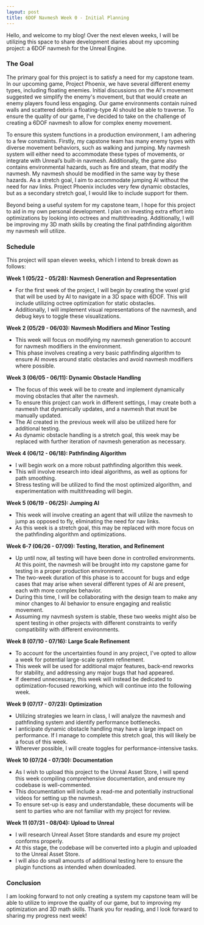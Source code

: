 ```yaml
---
layout: post
title: 6DOF Navmesh Week 0 - Initial Planning
---
```


Hello, and welcome to my blog! Over the next eleven weeks, I will be utilizing this space to share development diaries about my upcoming project: a 6DOF navmesh for the Unreal Engine.

### The Goal

The primary goal for this project is to satisfy a need for my capstone team. In our upcoming game, Project Phoenix, we have several different enemy types, including floating enemies. Initial discussions on the AI's movement suggested we simplify the enemy's movement, but that would create an enemy players found less engaging. Our game environments contain ruined walls and scattered debris a floating-type AI should be able to traverse. To ensure the quality of our game, I've decided to take on the challenge of creating a 6DOF navmesh to allow for complex enemy movement.
 
To ensure this system functions in a production environment, I am adhering to a few constraints. Firstly, my capstone team has many enemy types with diverse movement behaviors, such as walking and jumping. My navmesh system will either need to accommodate these types of movements, or integrate with Unreal’s built-in navmesh. Additionally, the game also contains environmental hazards, such as fire and steam, that modify the navmesh. My navmesh should be modified in the same way by these hazards. As a stretch goal, I aim to accommodate jumping AI without the need for nav links. Project Phoenix includes very few dynamic obstacles, but as a secondary stretch goal, I would like to include support for them.

Beyond being a useful system for my capstone team, I hope for this project to aid in my own personal development. I plan on investing extra effort into optimizations by looking into octrees and multithreading. Additionally, I will be improving my 3D math skills by creating the final pathfinding algorithm my navmesh will utilize.

### Schedule

This project will span eleven weeks, which I intend to break down as follows:

**Week 1 (05/22 - 05/28): Navmesh Generation and Representation**
* For the first week of the project, I will begin by creating the voxel grid that will be used by AI to navigate in a 3D space with 6DOF. This will include utilizing octree optimization for static obstacles.
* Additionally, I will implement visual representations of the navmesh, and debug keys to toggle these visualizations.

**Week 2 (05/29 - 06/03): Navmesh Modifiers and Minor Testing**
* This week will focus on modifying my navmesh generation to account for navmesh modifiers in the environment.
* This phase involves creating a very basic pathfinding algorithm to ensure AI moves around static obstacles and avoid navmesh modifiers where possible.

**Week 3 (06/05 - 06/11): Dynamic Obstacle Handling**
* The focus of this week will be to create and implement dynamically moving obstacles that alter the navmesh.
* To ensure this project can work in different settings, I may create both a navmesh that dynamically updates, and a navmesh that must be manually updated.
* The AI created in the previous week will also be utilized here for additional testing.
* As dynamic obstacle handling is a stretch goal, this week may be replaced with further iteration of navmesh generation as necessary.

**Week 4 (06/12 - 06/18): Pathfinding Algorithm**
* I will begin work on a more robust pathfinding algorithm this week.
* This will involve research into ideal algorithms, as well as options for path smoothing.
* Stress testing will be utilized to find the most optimized algorithm, and experimentation with multithreading will begin.

**Week 5 (06/19 - 06/25): Jumping AI**
* This week will involve creating an agent that will utilize the navmesh to jump as opposed to fly, eliminating the need for nav links.
* As this week is a stretch goal, this may be replaced with more focus on the pathfinding algorithm and optimizations.

**Week 6-7 (06/26 - 07/09): Testing, Iteration, and Refinement**
* Up until now, all testing will have been done in controlled environments. At this point, the navmesh will be brought into my capstone game for testing in a proper production environment.
* The two-week duration of this phase is to account for bugs and edge cases that may arise when several different types of AI are present, each with more complex behavior.
* During this time, I will be collaborating with the design team to make any minor changes to AI behavior to ensure engaging and realistic movement.
* Assuming my navmesh system is stable, these two weeks might also be spent testing in other projects with different constraints to verify compatibility with different environments.

**Week 8 (07/10 - 07/16): Large Scale Refinement**
* To account for the uncertainties found in any project, I've opted to allow a week for potential large-scale system refinement.
* This week will be used for additional major features, back-end reworks for stability, and addressing any major bugs that had appeared.
* If deemed unnecessary, this week will instead be dedicated to optimization-focused reworking, which will continue into the following week.

**Week 9 (07/17 - 07/23): Optimization**
* Utilizing strategies we learn in class, I will analyze the navmesh and pathfinding system and identify performance bottlenecks.
* I anticipate dynamic obstacle handling may have a large impact on performance. If I manage to complete this stretch goal, this will likely be a focus of this week.
* Wherever possible, I will create toggles for performance-intensive tasks.

**Week 10 (07/24 - 07/30): Documentation**
* As I wish to upload this project to the Unreal Asset Store, I will spend this week compiling comprehensive documentation, and ensure my codebase is well-commented.
* This documentation will include a read-me and potentially instructional videos for setting up the navmesh.
* To ensure set-up is easy and understandable, these documents will be sent to parties who are not familiar with my project for review.

**Week 11 (07/31 - 08/04): Upload to Unreal**
* I will research Unreal Asset Store standards and esure my project conforms properly.
* At this stage, the codebase will be converted into a plugin and uploaded to the Unreal Asset Store.
* I will also do small amounts of additional testing here to ensure the plugin functions as intended when downloaded.

### Conclusion

I am looking forward to not only creating a system my capstone team will be able to utilize to improve the quality of our game, but to improving my optimization and 3D math skills. Thank you for reading, and I look forward to sharing my progress next week!